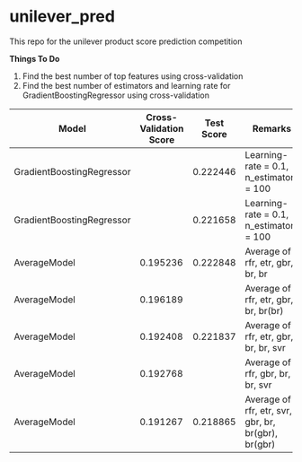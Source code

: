 # unilever_pred
This repo for the unilever product score prediction competition

__Things To Do__
1. Find the best number of top features using cross-validation
2. Find the best number of estimators and learning rate for GradientBoostingRegressor using cross-validation

Model | Cross-Validation Score | Test Score | Remarks | Features
----- | ---------------------- | ---------- | --------| --------
GradientBoostingRegressor |          | 0.222446 | Learning-rate = 0.1, n_estimators = 100 | [158:]
GradientBoostingRegressor |          | 0.221658 | Learning-rate = 0.1, n_estimators = 100 | [1:]
AverageModel              | 0.195236 | 0.222848 | Average of rfr, etr, gbr, br, br                     | [158:]
AverageModel              | 0.196189 |          | Average of rfr, etr, gbr, br, br(br)                 | Top 50
AverageModel              | 0.192408 | 0.221837 | Average of rfr, etr, gbr, br, br, svr                | Top 50
AverageModel              | 0.192768 |  | Average of rfr, gbr, br, br, svr                             | Top 50
AverageModel              | 0.191267 | 0.218865 | Average of  rfr, etr, svr, gbr, br, br(gbr), br(gbr) | Top 50